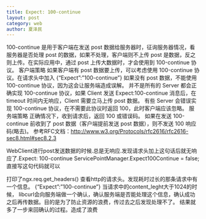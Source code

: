 ```yaml
---
title: Expect: 100-continue
layout: post
category: web
author: 夏泽民
---
```

100-continue 是用于客户端在发送 post 数据给服务器时，征询服务器情况，看服务器是否处理 post 的数据，如果不处理，客户端则不上传 post 是数据，反之则上传。在实际应用中，通过 post 上传大数据时，才会使用到 100-continue 协议。
客户端策略 
如果客户端有 post 数据要上传，可以考虑使用 100-continue 协议。在请求头中加入 {“Expect”:”100-continue”}
如果没有 post 数据，不能使用 100-continue 协议，因为这会让服务端造成误解。
并不是所有的 Server 都会正确实现 100-continue 协议，如果 Client 发送 Expect:100-continue 消息后，在 timeout 时间内无响应，Client 需要立马上传 post 数据。
有些 Server 会错误实现 100-continue 协议，在不需要此协议时返回 100，此时客户端应该忽略。
服务端策略 
正确情况下，收到请求后，返回 100 或错误码。
如果在发送 100-continue 前收到了 post 数据（客户端提前发送 post 数据），则不发送 100 响应码(略去)。
参考RFC文档：http://www.w3.org/Protocols/rfc2616/rfc2616-sec8.html#sec8.2.3

WebClient进行post发送数据的时候.总是无响应.发现请求头加上这句话后就无响应了.Expect: 100-continue ServicePointManager.Expect100Continue = false;
直接写这句代码就可以

打印了ngx.req.get_headers() 查看http的请求头。发现耗时过长的那条请求中有一个信息。 
{“Expect”:”100-continue”}
当请求中的content_leght大于1024的时候， libcurl会向服务端做一个确认，确认服务端是否能处理这个信息，确认成功之后再传数据。目的是为了防止资源的浪费，传过去之后发现处理不了。 
结果就多了一步来回确认的过程。造成了浪费

<!-- more -->
